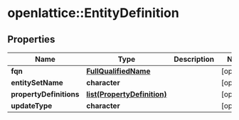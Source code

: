 # openlattice::EntityDefinition

## Properties
Name | Type | Description | Notes
------------ | ------------- | ------------- | -------------
**fqn** | [**FullQualifiedName**](FullQualifiedName.md) |  | [optional] 
**entitySetName** | **character** |  | [optional] 
**propertyDefinitions** | [**list(PropertyDefinition)**](PropertyDefinition.md) |  | [optional] 
**updateType** | **character** |  | [optional] 


